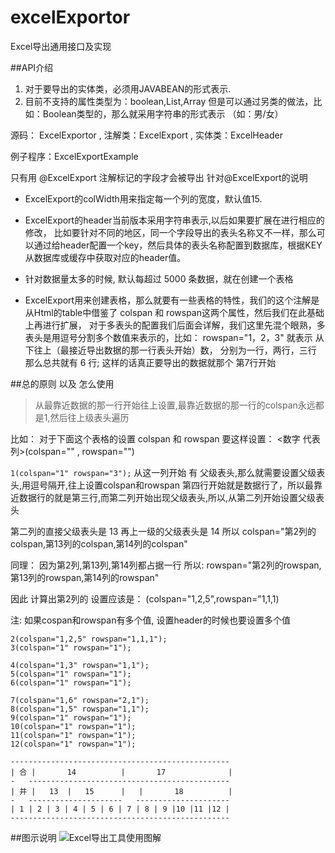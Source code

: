 # excelExportor
Excel导出通用接口及实现

##API介绍
1. 对于要导出的实体类，必须用JAVABEAN的形式表示.  
2. 目前不支持的属性类型为：boolean,List,Array  但是可以通过另类的做法，比如：Boolean类型的，那么就采用字符串的形式表示 （如：男/女）

源码： ExcelExportor ,  注解类：ExcelExport , 实体类：ExcelHeader

例子程序：ExcelExportExample

只有用 @ExcelExport 注解标记的字段才会被导出
针对@ExcelExport的说明


+ ExcelExport的colWidth用来指定每一个列的宽度，默认值15.

+ ExcelExport的header当前版本采用字符串表示,以后如果要扩展在进行相应的修改，
	比如要针对不同的地区，同一个字段导出的表头名称又不一样，那么可以通过给header配置一个key，然后具体的表头名称配置到数据库，根据KEY从数据库或缓存中获取对应的header值。

+ 针对数据量太多的时候, 默认每超过 5000 条数据，就在创建一个表格

+ ExcelExport用来创建表格，那么就要有一些表格的特性，我们的这个注解是从Html的table中借鉴了 colspan 和 rowspan这两个属性，然后我们在此基础上再进行扩展，
	对于多表头的配置我们后面会详解，我们这里先混个眼熟，多表头是用逗号分割多个数值来表示的，比如： rowspan="1，2，3" 就表示  从下往上（最接近导出数据的那一行表头开始）数，
	分别为一行，两行，三行 那么总共就有 6 行; 这样的话真正要导出的数据就那个 第7行开始


##总的原则 以及 怎么使用

> 从最靠近数据的那一行开始往上设置,最靠近数据的那一行的colspan永远都是1,然后往上级表头遍历

比如： 对于下面这个表格的设置  colspan 和 rowspan 要这样设置：
<数字 代表列>(colspan="" , rowspan="")

`1(colspan="1" rowspan="3");`
从这一列开始 有 父级表头,那么就需要设置父级表头,用逗号隔开,往上设置colspan和rowspan
 第四行开始就是数据行了，所以最靠近数据行的就是第三行,而第二列开始出现父级表头,所以,从第二列开始设置父级表头

 第二列的直接父级表头是 13 再上一级的父级表头是  14  所以  colspan="第2列的colspan,第13列的colspan,第14列的colspan"

 同理： 因为第2列,第13列,第14列都占据一行 所以:  rowspan="第2列的rowspan,第13列的rowspan,第14列的rowspan"

 因此 计算出第2列的  设置应该是：  (colspan="1,2,5",rowspan="1,1,1)

 注: 如果cospan和rowspan有多个值, 设置header的时候也要设置多个值
	 
	2(colspan="1,2,5" rowspan="1,1,1"); 
	3(colspan="1" rowspan="1");
	
	4(colspan="1,3" rowspan="1,1");
	5(colspan="1" rowspan="1");
	6(colspan="1" rowspan="1");
	
	7(colspan="1,6" rowspan="2,1");
	8(colspan="1,5" rowspan="1,1");
	9(colspan="1" rowspan="1");
	10(colspan="1" rowspan="1");
	11(colspan="1" rowspan="1");
	12(colspan="1" rowspan="1");

	-------------------------------------------------
	| 合	|		14			|		17				|
	-	---------------------------------------------
	| 并	|	13	|	15		|   |		18			|	
	-	---------------------   ---------------------
	| 1	| 2	| 3	| 4	| 5	| 6	| 7	| 8	| 9 |10	|11	|12	|
	-------------------------------------------------


##图示说明
![Excel导出工具使用图解](http://i1.tietuku.com/4abfd84fffcf2c2c.png)